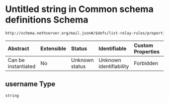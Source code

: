 # Untitled string in Common schema definitions Schema

```txt
http://schema.nethserver.org/mail.json#/$defs/list-relay-rules/properties/rules/items/properties/username
```



| Abstract            | Extensible | Status         | Identifiable            | Custom Properties | Additional Properties | Access Restrictions | Defined In                                      |
| :------------------ | :--------- | :------------- | :---------------------- | :---------------- | :-------------------- | :------------------ | :---------------------------------------------- |
| Can be instantiated | No         | Unknown status | Unknown identifiability | Forbidden         | Allowed               | none                | [mail.json\*](mail.json "open original schema") |

## username Type

`string`
